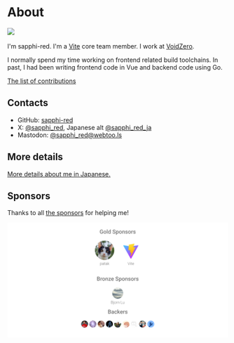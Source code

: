 # About

<script lang="ts" setup>
import IconGithub from '~icons/tabler/brand-github'
import IconX from '~icons/tabler/brand-x'
import IconMastodon from '~icons/tabler/brand-mastodon'
</script>

![](/sapphi-red.png)

I'm sapphi-red. I'm a [Vite](https://vite.dev/) core team member. I work at [VoidZero](https://voidzero.dev/).

I normally spend my time working on frontend related build toolchains.
In past, I had been writing frontend code in Vue and backend code using Go.

[The list of contributions](/about/contributions)

## Contacts

- <IconGithub class="inline-block" /> GitHub: [sapphi-red](https://github.com/sapphi-red)
- <IconX class="inline-block" /> X: [@sapphi_red](https://x.com/sapphi_red), Japanese alt [@sapphi_red_ja](https://x.com/sapphi_red_ja)
- <IconMastodon class="inline-block" /> Mastodon: [@sapphi_red@webtoo.ls](https://elk.zone/m.webtoo.ls/@sapphi_red)

## More details

[More details about me in Japanese.](/about/details)

## Sponsors

Thanks to all [the sponsors](https://github.com/sponsors/sapphi-red) for helping me!

![](https://github.com/sapphi-red/sponsors/raw/main/dist/sponsors.svg)
